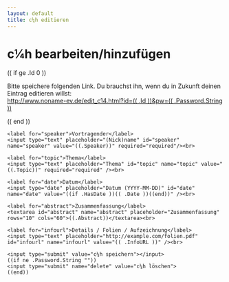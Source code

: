 ```yaml
---
layout: default
title: c¼h editieren
---
```


<h1>c¼h bearbeiten/hinzufügen</h1>

(( if ge .Id 0 ))
<p>
	Bitte speichere folgenden Link. Du brauchst ihn, wenn du in Zukunft deinen
	Eintrag editieren willst:<br />
	<a href="/edit_c14.html?id=(( .Id ))&pw=(( .Password.String ))">http://www.noname-ev.de/edit_c14.html?id=(( .Id ))&pw=(( .Password.String ))</a>
</p>
(( end ))

<form method="POST" action="edit_c14.html">
	<input type="hidden" name="id" value="(( if ge .Id 0 ))((.Id))(( end ))" />
	<input type="hidden" name="pw" value="(( .Password.String ))" />

	<label for="speaker">Vortragender</label>
	<input type="text" placeholder="(Nick)name" id="speaker"  name="speaker" value="((.Speaker))" required="required"/><br>

	<label for="topic">Thema</label>
	<input type="text" placeholder="Thema" id="topic" name="topic" value="((.Topic))" required="required" /><br>

	<label for="date">Datum</label>
	<input type="date" placeholder="Datum (YYYY-MM-DD)" id="date" name="date" value="((if .HasDate ))(( .Date ))((end))" /><br>

	<label for="abstract">Zusammenfassung</label>
	<textarea id="abstract" name="abstract" placeholder="Zusammenfassung" rows="10" cols="60">((.Abstract))</textarea><br>

	<label for="infourl">Details / Folien / Aufzeichnung</label>
	<input type="text" placeholder="http://example.com/folien.pdf" id="infourl" name="infourl" value="(( .InfoURL ))" /><br>

	<input type="submit" value="c¼h speichern"></input>
	((if ne .Password.String ""))
	<input type="submit" name="delete" value="c¼h löschen">
	((end))
</form>


